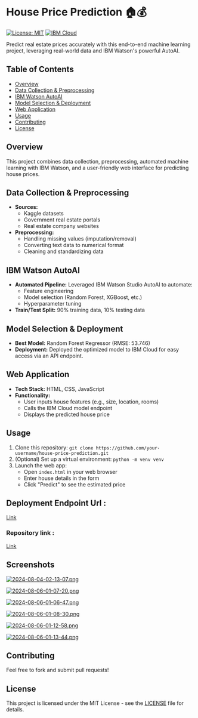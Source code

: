 # House Price Prediction 🏠💰

[![License: MIT](https://img.shields.io/badge/License-MIT-yellow.svg)](https://opensource.org/licenses/MIT)
[![IBM Cloud](https://img.shields.io/badge/IBM_Cloud-Powered-blue.svg)](https://www.ibm.com/cloud)

Predict real estate prices accurately with this end-to-end machine learning project, leveraging real-world data and IBM Watson's powerful AutoAI.

## Table of Contents
- [Overview](#overview)
- [Data Collection & Preprocessing](#data-collection--preprocessing)
- [IBM Watson AutoAI](#ibm-watson-autoai)
- [Model Selection & Deployment](#model-selection--deployment)
- [Web Application](#web-application)
- [Usage](#usage)
- [Contributing](#contributing)
- [License](#license)

## Overview
This project combines data collection, preprocessing, automated machine learning with IBM Watson, and a user-friendly web interface for predicting house prices.

## Data Collection & Preprocessing
- **Sources:** 
    - Kaggle datasets
    - Government real estate portals
    - Real estate company websites
- **Preprocessing:**
    - Handling missing values (imputation/removal)
    - Converting text data to numerical format
    - Cleaning and standardizing data

## IBM Watson AutoAI
- **Automated Pipeline:** Leveraged IBM Watson Studio AutoAI to automate:
    - Feature engineering
    - Model selection (Random Forest, XGBoost, etc.)
    - Hyperparameter tuning
- **Train/Test Split:** 90% training data, 10% testing data

## Model Selection & Deployment
- **Best Model:** Random Forest Regressor (RMSE: 53.746)
- **Deployment:** Deployed the optimized model to IBM Cloud for easy access via an API endpoint.

## Web Application
- **Tech Stack:** HTML, CSS, JavaScript
- **Functionality:**
    - User inputs house features (e.g., size, location, rooms)
    - Calls the IBM Cloud model endpoint
    - Displays the predicted house price

## Usage
1. Clone this repository: `git clone https://github.com/your-username/house-price-prediction.git`
2. (Optional) Set up a virtual environment: `python -m venv venv`
3. Launch the web app:
    - Open `index.html` in your web browser
    - Enter house details in the form
    - Click "Predict" to see the estimated price



## Deployment Endpoint Url :
[Link](https://us-south.ml.cloud.ibm.com/ml/v4/deployments/613e95b2-e926-4e1a-b28a-928c9a821d56/predictions?version=2021-05-01)

### Repository link :
[Link](https://github.com/kushalking/House-Price-Prediction)


## Screenshots

[![2024-08-04-02-13-07.png](https://i.postimg.cc/QtG4sxh5/2024-08-04-02-13-07.png)](https://postimg.cc/kVsFvCVX)

[![2024-08-06-01-07-20.png](https://i.postimg.cc/FRM2MHnD/2024-08-06-01-07-20.png)](https://postimg.cc/S2GT8k4M)

[![2024-08-06-01-06-47.png](https://i.postimg.cc/BZDWx2Xy/2024-08-06-01-06-47.png)](https://postimg.cc/Btqw3L5c)

[![2024-08-06-01-08-30.png](https://i.postimg.cc/K88ssT8m/2024-08-06-01-08-30.png)](https://postimg.cc/WhxndhZy)

[![2024-08-06-01-12-58.png](https://i.postimg.cc/hPgYT6Fz/2024-08-06-01-12-58.png)](https://postimg.cc/7bsXyBZw)

[![2024-08-06-01-13-44.png](https://i.postimg.cc/1X6ZXqNk/2024-08-06-01-13-44.png)](https://postimg.cc/hQSY3hss)



## Contributing
Feel free to fork and submit pull requests!

## License
This project is licensed under the MIT License - see the [LICENSE](LICENSE) file for details.


